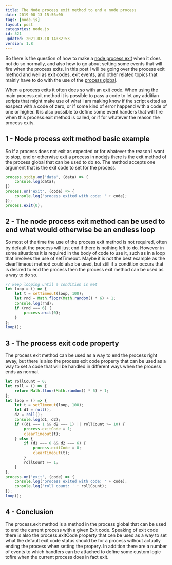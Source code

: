 ```yaml
---
title: The Node process exit method to end a node process
date: 2019-08-13 15:56:00
tags: [node.js]
layout: post
categories: node.js
id: 521
updated: 2021-03-18 14:32:53
version: 1.8
---
```


So there is the question of how to make a [node process exit](https://nodejs.org/api/process.html#process_process_exit_code) when it does not do so normally, and also how to go about setting some events that will fire when the process exits. In this post I will be going over the process exit method and well as exit codes, exit events, and other related topics that mainly have to do with the use of the [process global](/2018/02/11/nodejs-process/).

When a process exits it often does so with an exit code. When using the main process.exit method it is possible to pass a code to let any additian scripts that might make use of what I am making know if the script exited as exspect with a code of zero, or if some kind of error happend with a code of one or higher. It is also possible to define some event handers that will fire when this process.exit method is called, or if for whatever the reason the process exits.

<!-- more -->

## 1 - Node process exit method basic example

So if a process does not exit as expected or for whatever the reason I want to stop, end or otherwise exit a process in nodejs there is the exit method of the process global that can be used to do so. The method accepts one argument that is the exit code to set for the process.

```js
process.stdin.on('data', (data) => {
    console.log(data);
})
process.on('exit', (code) => {
    console.log('process exited with code: ' + code);
});
process.exit(0);
```

## 2 - The node process exit method can be used to end what would otherwise be an endless loop

So most of the time the use of the process exit method is not required, often by default the process will just end if there is nothing left to do. However in some situations it is required in the body of code to use it, such as in a loop that involves the use of setTimeout. Maybe it is not the best example as the clearTimeout method could also be used, but still if a condition occurs that is desired to end the process then the process exit method can be used as a way to do so.

```js
// keep looping until a condition is met
let loop = () => {
    let t = setTimeout(loop, 100);
    let rnd = Math.floor(Math.random() * 6) + 1;
    console.log(rnd);
    if (rnd === 6) {
        process.exit(0);
    }
};
loop();
```

## 3 - The process exit code property

The process exit method can be used as a way to end the process right away, but there is also the process exit code property that can be used as a way to set a code that will be handled in different ways when the process ends as normal.

```js
let rollCount = 0;
let roll = () => {
    return Math.floor(Math.random() * 6) + 1;
};
let loop = () => {
    let t = setTimeout(loop, 100);
    let d1 = roll(),
    d2 = roll();
    console.log(d1, d2);
    if ((d1 === 1 && d2 === 1) || rollCount >= 10) {
        process.exitCode = 1;
        clearTimeout(t);
    } else {
        if (d1 === 6 && d2 === 6) {
            process.exitCode = 0;
            clearTimeout(t);
        }
        rollCount += 1;
    }
};
process.on('exit', (code) => {
    console.log('process exited with code: ' + code);
    console.log('roll count: ' + rollCount);
});
loop();
```

## 4 - Conclusion

The process.exit method is a method in the process global that can be used to end the current process with a given Exit code. Speaking of exit code there is also the process.exitCode property that cen be used as a way to set what the default exit code status should be for a process without actually ending the process when setting the propery. In addition there are a number of events to which handlers can be attached to define some custom logic tofire when the current process does in fact exit.


